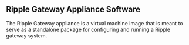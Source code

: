 ## Ripple Gateway Appliance Software

The Ripple Gateway appliance is a virtual machine image that
is meant to serve as a standalone package for configuring
and running a Ripple gateway system.


